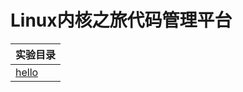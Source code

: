 # Linux内核之旅代码管理平台


|实验目录|
|--|
|[hello](https://github.com/linuxkerneltravel/xyLinuxer/tree/master/LearningLinuxCode/Linux%E5%86%85%E6%A0%B8%E5%9F%BA%E7%A1%80/hello)|
